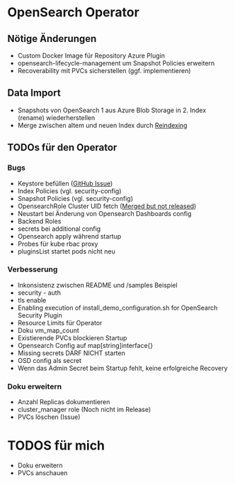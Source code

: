 # OpenSearch Operator

## Nötige Änderungen
- Custom Docker Image für Repository Azure Plugin
- opensearch-lifecycle-management um Snapshot Policies erweitern
- Recoverability mit PVCs sicherstellen (ggf. implementieren)

## Data Import

- Snapshots von OpenSearch 1 aus Azure Blob Storage in 2. Index (rename) wiederherstellen
- Merge zwischen altem und neuen Index durch [Reindexing](https://opensearch.org/docs/1.3/opensearch/snapshot-restore/#conflicts-and-compatibility)

## TODOs für den Operator

### Bugs
- Keystore befüllen ([GitHub Issue](https://github.com/Opster/opensearch-k8s-operator/issues/300))
- Index Policies (vgl. security-config)
- Snapshot Policies (vgl. security-config)
- OpensearchRole Cluster UID fetch ([Merged but not released](https://github.com/Opster/opensearch-k8s-operator/pull/277))
- Neustart bei Änderung von Opensearch Dashboards config
- Backend Roles
- secrets bei additional config
- Opensearch apply während startup
- Probes für kube rbac proxy
- pluginsList startet pods nicht neu

### Verbesserung
- Inkonsistenz zwischen README und /samples Beispiel
- security - auth
- tls enable
- Enabling execution of install_demo_configuration.sh for OpenSearch Security Plugin
- Resource Limits für Operator
- Doku vm_map_count
- Existierende PVCs blockieren Startup
- Opensearch Config auf map[string]interface{}
- Missing secrets DARF NICHT starten 
- OSD config als secret
- Wenn das Admin Secret beim Startup fehlt, keine erfolgreiche Recovery

### Doku erweitern
- Anzahl Replicas dokumentieren
- cluster_manager role (Noch nicht im Release)
- PVCs löschen (Issue)


# TODOS für mich
- Doku erweitern
- PVCs anschauen